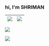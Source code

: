 ### hi, I'm SHRIMAN

|![](https://github-readme-stats.vercel.app/api?username=shrimanm&show_icons=true&theme=radical)|![](https://github-readme-stats.vercel.app/api/top-langs/?username=shrimanm&layout=compact&theme=tokyonight)|
|-|-|

![](https://activity-graph.herokuapp.com/graph?username=shrimanm&theme=redical)

![](https://komarev.com/ghpvc/?username=shrimanm)
